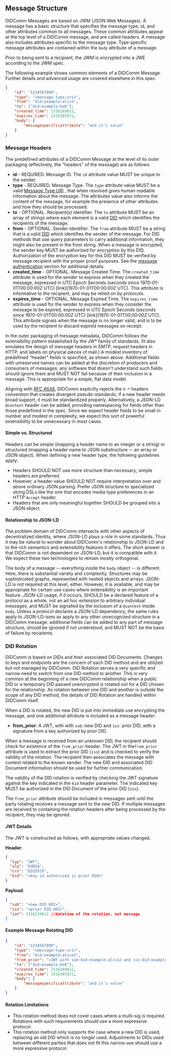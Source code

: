 ## Message Structure

DIDComm Messages are based on JWM (JSON Web Messages). A message has a basic structure that specifies the message type, id, and other attributes common to all messages. These common attributes appear at the top level of a DIDComm message, and are called headers. A message also includes attributes specific to the message type. Type specific message attributes are contained within the `body` attribute of a message.

Prior to being sent to a recipient, the JWM is encrypted into a JWE according to the JWM spec.

The following example shows common elements of a DIDComm Message. Further details and advanced usage are covered elsewhere in this spec.

```json
{
    "id": "1234567890",
    "type": "<message-type-uri>",
    "from": "did:example:alice",
    "to": ["did:example:bob"],
    "created_time": 1516269022,
    "expires_time": 1516385931,
    "body": {
    	"messagespecificattribute": "and it's value"
	}
}
```

### Message Headers

The predefined attributes of a DIDComm Message at the level of its outer packaging (effectively, the "headers" of the message) are as follows:

- **id** - REQUIRED. Message ID. The `id` attribute value MUST be unique to the sender.
- **type** - REQUIRED. Message Type. The `type` attribute value MUST be a valid [Message Type URI](protocols.md#message-type-uri) , that when resolved gives human readable information about the message. The attributes value also informs the content of the message, for example the presence of other attributes and how they should be processed.
- **to** - OPTIONAL. Recipient(s) identifier. The `to` attribute MUST be an array of strings where each element is a valid [DID](https://w3c.github.io/did-core/#generic-did-syntax) which identifies the recipients of the message.
- **from** - OPTIONAL. Sender identifier. The `from` attribute MUST be a string that is a valid [DID](https://w3c.github.io/did-core/#generic-did-syntax) which identifies the sender of the message. For DID methods that use query parameters to carry additional information, they might also be present in the from string. When a message is encrypted, the sender key MUST be authorized for encryption by this DID. Authorization of the encryption key for this DID MUST be verified by message recipient with the proper proof purposes. See the [message authentication](#Message-Authentication) section for additional details.
- **created_time** - OPTIONAL. Message Created Time. The `created_time` attribute is used for the sender to express when they created the message, expressed in UTC Epoch Seconds (seconds since 1970-01-01T00:00:00Z UTC) [link](1970-01-01T00:00:00Z UTC). This attribute is informative to the recipient, and may be relied on by protocols.
- **expires_time** - OPTIONAL. Message Expired Time. The `expires_time` attribute is used for the sender to express when they consider the message to be expired, expressed in UTC Epoch Seconds (seconds since 1970-01-01T00:00:00Z UTC) [link](1970-01-01T00:00:00Z UTC). This attribute signals when the message is no longer valid, and is to be used by the recipient to discard expired messages on receipt.

In the outer packaging of message metadata, DIDComm follows the extensibility pattern established by the JW* family of standards. (It also emulates the design of message headers in SMTP, request headers in HTTP, and labels on physical pieces of mail.) A modest inventory of predefined "header" fields is specified, as shown above. Additional fields with unreserved names can be added at the discretion of producers and consumers of messages; any software that doesn't understand such fields should ignore them and MUST NOT fail because of their inclusion in a message. This is appropriate for a simple, flat data model.

Aligning with [RFC 6648](https://tools.ietf.org/html/rfc6648.html), DIDComm explicitly rejects the `X-*` headers convention that creates divergent pseudo-standards; if a new header needs broad support, it must be standardized properly. Alternatively, a JSON-LD `@context` header can be added, providing namespacing for fields other than those predefined in the spec. Since we expect header fields to be small in number and modest in complexity, we expect this sort of powerful extensibility to be unnecessary in most cases.

#### Simple vs. Structured

Headers can be simple (mapping a header name to an integer or a string) or structured (mapping a header name to JSON substructure -- an array or JSON object). When defining a new header type, the following guidelines apply:

* Headers SHOULD NOT use more structure than necessary; simple headers are preferred.
* However, a header value SHOULD NOT require interpretation over and above ordinary JSON parsing. Prefer JSON structure to specialized string DSLs like the one that encodes media type preferences in an HTTP `Accept` header. 
* Headers that are only meaningful together SHOULD be grouped into a JSON object.

#### Relationship to JSON-LD

The problem domain of DIDComm intersects with other aspects of decentralized identity, where JSON-LD plays a role in some standards. Thus it may be natural to wonder about DIDComm's relationship to JSON-LD and to the rich semantics and extensibility features it offers. The short answer is that DIDComm is not dependent on JSON-LD, but it is compatible with it. We expect these two technologies to remain mostly orthogonal.

The body of a message -- everything inside the `body` object -- is different. Here, there is substantial variety and complexity. Structures may be sophisticated graphs, represented with nested objects and arrays. JSON-LD is not required at this level, either. However, it is available, and may be appropriate for certain use cases where extensibility is an important feature. JSON-LD usage, if it occurs, SHOULD be a declared feature of a protocol as a whole, not an ad hoc extension to arbitrary individual messages, and MUST be signalled by the inclusion of a `@context` inside `body`. Unless a protocol declares a JSON-LD dependency, the same rules apply to JSON-LD-isms as apply to any other unrecognized structure in a DIDComm message: additional fields can be added to any part of message structure, should be ignored if not understood, and MUST NOT be the basis of failure by recipients.

### DID Rotation

DIDComm is based on DIDs and their associated DID Documents. Changes to keys and endpoints are the concern of each DID method and are utilized but not managed by DIDComm. DID Rotation serves a very specific and narrow need to switch from one DID method to another. This is very common at the beginning of a new DIDComm relationship when a public DID or a temporary DID passed unencrypted is rotated out for a DID chosen for the relationship. As rotation between one DID and another is outside the scope of any DID method, the details of DID Rotation are handled within DIDComm itself.

When a DID is rotated, the new DID is put into immediate use encrypting the message, and one additional attribute is included as a message header:

- **from_prior**: A JWT, with with `sub`: new DID and `iss`: prior DID, with a signature from a key authorized by prior DID.

When a message is received from an unknown DID, the recipient should check for existence of the `from_prior` header. The JWT in the`from_prior` attribute is used to extract the prior DID (`iss`) and is checked to verify the validity of the rotation. The recipient then associates the message with context related to the known sender. The new DID and associated DID Document information should be used for further communication.

The validity of the DID rotation is verified by checking the JWT signature against the key indicated in the `kid` header parameter. The indicated key MUST be authorized in the DID Document of the prior DID (`iss`).

The `from_prior` attribute should be included in messages sent until the party rotating receives a message sent to the new DID. If multiple messages are received to containing the rotation headers after being processed by the recipient, they may be ignored.

#### JWT Details

The JWT is constructed as follows, with appropriate values changed.

**Header**:

```json
{
  "typ": "JWT",
  "alg": "EdDSA",
  "crv": "ED25519",
  "kid": "<key id authorized in prior DID>"
}
```

**Payload**:

```json
{
  "sub": "<new DID URI>",
  "iss": "<prior DID URI>",
  "iat": 1516239022 //datetime of the rotation, not message
}
```

#### Example Message Rotating DID

```json
{
    "id": "1234567890",
    "type": "<message-type-uri>",
    "from": "did:example:alice2",
    "from_prior": "<JWT with sub:did:example:alice2 and iss:did:example:alice>",
    "to": ["did:example:bob"],
    "created_time": 1516269022,
    "expires_time": 1516385931,
    "body": {
    	"messagespecificattribute": "and it's value"
	}
}
```

#### Rotation Limitations

- This rotation method does not cover cases where a multi-sig is required. Rotations with such requirements should use a more expressive protocol.
- This rotation method only supports the case where a new DID is used, replacing an old DID which is no longer used. Adjustments to DIDs used between different parties that does not fit this narrow use should use a more expressive protocol.
